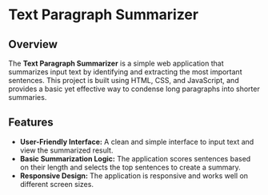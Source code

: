 # Text Paragraph Summarizer

## Overview

The **Text Paragraph Summarizer** is a simple web application that summarizes input text by identifying and extracting the most important sentences. This project is built using HTML, CSS, and JavaScript, and provides a basic yet effective way to condense long paragraphs into shorter summaries.

## Features

- **User-Friendly Interface:** A clean and simple interface to input text and view the summarized result.
- **Basic Summarization Logic:** The application scores sentences based on their length and selects the top sentences to create a summary.
- **Responsive Design:** The application is responsive and works well on different screen sizes.
